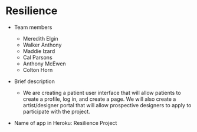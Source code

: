 # Resilience
- Team members

    - Meredith Elgin
    - Walker Anthony 
    - Maddie Izard
    - Cal Parsons
    - Anthony McEwen
    - Colton Horn 
  
- Brief description
	- We are creating a patient user interface that will allow patients to create a profile, log in, and create a page. We will also create a artist/designer portal that will allow prospective designers to apply to participate with the project. 
	
- Name of app in Heroku:
  Resilience Project 
